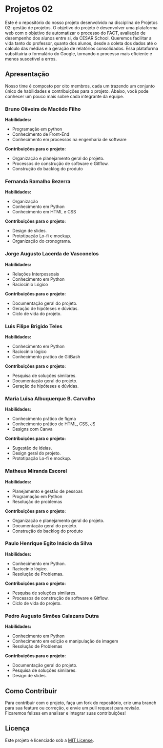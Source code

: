 # Projetos 02

Este é o repositório do nosso projeto desenvolvido na disciplina de Projetos 02: gestão de projetos. O objetivo do projeto é desenvolver uma plataforma web com o objetivo de automatizar o processo do FACT, avaliação de desempenho dos alunos entre si, da CESAR School. Queremos facilitar a vida tanto do professor, quanto dos alunos, desde a coleta dos dados até o cálculo das médias e a geração de relatórios consolidados. Essa plataforma substituiria o formulário do Google, tornando o processo mais eficiente e menos suscetível a erros.

## Apresentação

Nosso time é composto por oito membros, cada um trazendo um conjunto único de habilidades e contribuições para o projeto. Abaixo, você pode conhecer um pouco mais sobre cada integrante da equipe.

### Bruno Oliveira de Macêdo Filho
**Habilidades:** 
- Programação em python
- Conhecimento de Front-End
- Conhecimento em processos na engenharia de software

**Contribuições para o projeto:**
- Organização e planejamento geral do projeto.
- Processos de construção de software e Gitflow.
- Construção do backlog do produto

### Fernanda Ramalho Bezerra
**Habilidades:** 
- Organização
- Conhecimento em Python
- Conhecimento em HTML e CSS

**Contribuições para o projeto:**
- Design de slides.
- Prototipação Lo-fi e mockup.
- Organização do cronograma.

### Jorge Augusto Lacerda de Vasconelos
**Habilidades:** 
- Relações Interpessoais 
- Conhecimento em Python
- Raciocínio Lógico

**Contribuições para o projeto:**
- Documentação geral do projeto.
- Geração de hipóteses e dúvidas.
- Ciclo de vida do projeto.

### Luis Filipe Brigido Teles
**Habilidades:** 
- Conhecimento em Python
- Raciocínio lógico
- Conhecimento pratico de GitBash

**Contribuições para o projeto:**
- Pesquisa de soluções similares.
- Documentação geral do projeto.
- Geração de hipóteses e dúvidas.

### Maria Luisa Albuquerque B. Carvalho
**Habilidades:** 
- Conhecimento prático de figma
- Conhecimento prático de HTML, CSS, JS
- Designs com Canva

**Contribuições para o projeto:**
- Sugestão de ideias.
- Design geral do projeto.
- Prototipação Lo-fi e mockup.

### Matheus Miranda Escorel
**Habilidades:** 
- Planejamento e gestão de pessoas
- Programação em Python
- Resolução de problemas

**Contribuições para o projeto:**
- Organização e planejamento geral do projeto.
- Documentação geral do projeto.
- Construção do backlog do produto
  
### Paulo Henrique Egito Inácio da Silva
**Habilidades:** 
- Conhecimento em Python.
- Raciocínio lógico.
- Resolução de Problemas.

**Contribuições para o projeto:**
- Pesquisa de soluções similares.
- Processos de construção de software e Gitflow.
- Ciclo de vida do projeto.

### Pedro Augusto Simões Calazans Dutra
**Habilidades:** 
- Conhecimento em Python
- Conhecimento em edição e manipulação de imagem
- Resolução de Problemas

**Contribuições para o projeto:**
- Documentação geral do projeto.
- Pesquisa de soluções similares.
- Design de slides.


## Como Contribuir

Para contribuir com o projeto, faça um fork do repositório, crie uma branch para sua feature ou correção, e envie um pull request para revisão. Ficaremos felizes em analisar e integrar suas contribuições!

## Licença

Este projeto é licenciado sob a [MIT License](LICENSE).
